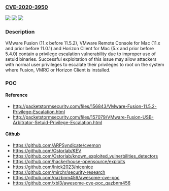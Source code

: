 ### [CVE-2020-3950](https://cve.mitre.org/cgi-bin/cvename.cgi?name=CVE-2020-3950)
![](https://img.shields.io/static/v1?label=Product&message=VMware%20Fusion%2C%20VMware%20Remote%20Console%20for%20Mac%20and%20Horizon%20Client%20for%20Mac&color=blue)
![](https://img.shields.io/static/v1?label=Version&message=VMware%20Fusion%20(11.x%20before%2011.5.2)%2C%20VMware%20Remote%20Console%20for%20Mac%20(11.x%20and%20prior%20before%2011.0.1)%20and%20Horizon%20Client%20for%20Mac%20(5.x%20and%20prior%20before%205.4.0)%20&color=brightgreen)
![](https://img.shields.io/static/v1?label=Vulnerability&message=Privilege%20escalation%20vulnerability&color=brightgreen)

### Description

VMware Fusion (11.x before 11.5.2), VMware Remote Console for Mac (11.x and prior before 11.0.1) and Horizon Client for Mac (5.x and prior before 5.4.0) contain a privilege escalation vulnerability due to improper use of setuid binaries. Successful exploitation of this issue may allow attackers with normal user privileges to escalate their privileges to root on the system where Fusion, VMRC or Horizon Client is installed.

### POC

#### Reference
- http://packetstormsecurity.com/files/156843/VMware-Fusion-11.5.2-Privilege-Escalation.html
- http://packetstormsecurity.com/files/157079/VMware-Fusion-USB-Arbitrator-Setuid-Privilege-Escalation.html

#### Github
- https://github.com/ARPSyndicate/cvemon
- https://github.com/Ostorlab/KEV
- https://github.com/Ostorlab/known_exploited_vulnerbilities_detectors
- https://github.com/hackerhouse-opensource/exploits
- https://github.com/lnick2023/nicenice
- https://github.com/mirchr/security-research
- https://github.com/qazbnm456/awesome-cve-poc
- https://github.com/xbl3/awesome-cve-poc_qazbnm456

